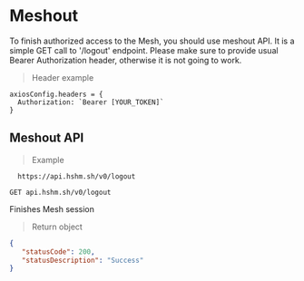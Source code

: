 # Meshout

To finish authorized access to the Mesh, you should use meshout API. It is a simple GET call to '/logout' endpoint. Please make sure to provide usual Bearer Authorization header, otherwise it is not going to work.

> Header example

```
axiosConfig.headers = {
  Authorization: `Bearer [YOUR_TOKEN]`
}
```

## Meshout API

> Example

```shell
  https://api.hshm.sh/v0/logout
```

`GET api.hshm.sh/v0/logout`

Finishes Mesh session

> Return object

```json
{
   "statusCode": 200,
   "statusDescription": "Success"
}

```

